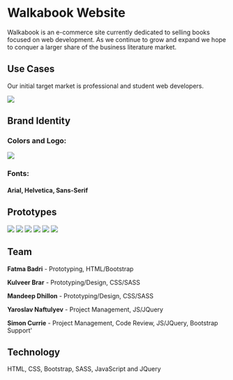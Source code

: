 # Walkabook Website 

Walkabook is an e-commerce site currently dedicated to selling books focused on web development. As we continue to grow and expand we hope to conquer a larger share of the business literature market.

## Use Cases

Our initial target market is professional and student web developers.

![](https://i.imgur.com/fVm5Kon.png)

## Brand Identity

### Colors and Logo:

![](https://i.imgur.com/dzSgIlZ.png)

### Fonts:

#### Arial, Helvetica, Sans-Serif

## Prototypes

![](https://i.imgur.com/MWhcjCc.png)
![](https://i.imgur.com/YOmvhTR.png)
![](https://i.imgur.com/HTEv6P4.png)
![](https://i.imgur.com/HtaONpa.png)
![](https://i.imgur.com/0RwynX0.png)
![](https://i.imgur.com/gQJ4xko.png)


## Team

**Fatma Badri** - Prototyping, HTML/Bootstrap

**Kulveer Brar** - Prototyping/Design, CSS/SASS

**Mandeep Dhillon** - Prototyping/Design, CSS/SASS

**Yaroslav Naftulyev** - Project Management, JS/JQuery

**Simon Currie** - Project Management, Code Review, JS/JQuery, Bootstrap Support'

## Technology
HTML, CSS, Bootstrap, SASS, JavaScript and JQuery
